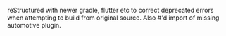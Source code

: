 reStructured with newer gradle, flutter etc to correct deprecated errors when attempting to build from original source. Also #'d import of missing automotive plugin.
